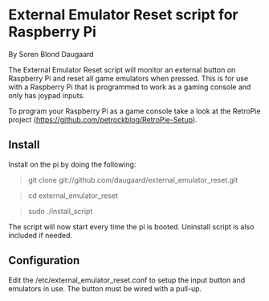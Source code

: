 External Emulator Reset script for Raspberry Pi
===============================================
By Soren Blond Daugaard

The External Emulator Reset script will monitor an external button on Raspberry Pi and reset all game emulators when pressed. This is for use with a Raspberry Pi that is programmed to work as a gaming console and only has joypad inputs.

To program your Raspberry Pi as a game console take a look at the RetroPie project (https://github.com/petrockblog/RetroPie-Setup). 

Install
-------
Install on the pi by doing the following:
> git clone git://github.com/daugaard/external_emulator_reset.git

> cd external_emulator_reset

> sudo ./install_script

The script will now start every time the pi is booted. Uninstall script is also included if needed.

Configuration
-------------
Edit the /etc/external_emulator_reset.conf to setup the input button and emulators in use. The button must be wired with a pull-up. 


